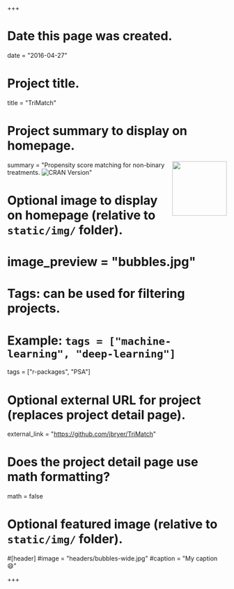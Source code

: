 +++
# Date this page was created.
date = "2016-04-27"

# Project title.
title = "TriMatch"

# Project summary to display on homepage.
summary = "<img src='img/TriMatch.png' align='right' width='125' />Propensity score matching for non-binary treatments. <img src='http://www.r-pkg.org/badges/version/TriMatch' alt='CRAN Version' />"

# Optional image to display on homepage (relative to `static/img/` folder).
# image_preview = "bubbles.jpg"

# Tags: can be used for filtering projects.
# Example: `tags = ["machine-learning", "deep-learning"]`
tags = ["r-packages", "PSA"]

# Optional external URL for project (replaces project detail page).
external_link = "https://github.com/jbryer/TriMatch"

# Does the project detail page use math formatting?
math = false

# Optional featured image (relative to `static/img/` folder).
#[header]
#image = "headers/bubbles-wide.jpg"
#caption = "My caption :smile:"

+++
